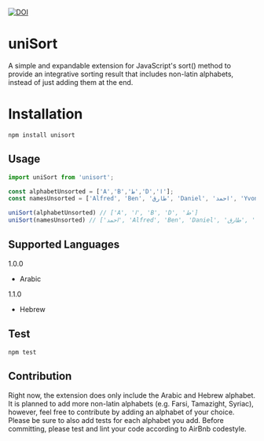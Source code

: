 [![DOI](https://zenodo.org/badge/439264830.svg)](https://zenodo.org/badge/latestdoi/439264830)

uniSort
=======

A simple and expandable extension for JavaScript's sort() method to provide an integrative sorting result that includes non-latin alphabets, instead of just adding them at the end. 

# Installation

`npm install unisort`

## Usage

```javascript
import uniSort from 'unisort';

const alphabetUnsorted = ['A','B','ط','D','ا'];
const namesUnsorted = ['Alfred', 'Ben', 'طارق', 'Daniel', 'احمد', 'Yvonne'];

uniSort(alphabetUnsorted) // ['A', 'ا', 'B', 'D', 'ط']
uniSort(namesUnsorted) // ['احمد', 'Alfred', 'Ben', 'Daniel', 'طارق', 'Yvonne']
```

## Supported Languages
1.0.0
- Arabic

1.1.0
- Hebrew

## Test

`npm test`

## Contribution

Right now, the extension does only include the Arabic and Hebrew alphabet. It is planned to add more non-latin alphabets (e.g. Farsi, Tamazight, Syriac), however, feel free to contribute by adding an alphabet of your choice.
Please be sure to also add tests for each alphabet you add. Before committing, please test and lint your code according to AirBnb codestyle.

